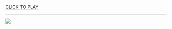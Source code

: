 
<a href="https://premium76.site?title=car_traffic_game_unblocked&ref=13M">CLICK TO PLAY</a></h3>
<hr>

<a href="https://premium76.site?title=car_traffic_game_unblocked&ref=13M"><img src="https://clearcache.store/games.png"></a>


